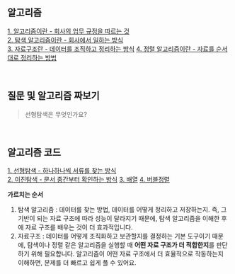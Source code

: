 ## 알고리즘

[1. 알고리즘이란 - 회사의 업무 규정을 따르는 것](./pages/1.알고리즘.md)  
[2. 탐색 알고리즘이란 - 회사에서 일하는 방식](./pages/2.탐색_알고리즘.md)  
[3. 자료구조란 - 데이터를 조직하고 정리하는 방식](./pages/3.자료구조.md)
[4. 정렬 알고리즘이란 - 자료를 순서대로 정리하는 방법](./pages/4.정렬_알고리즘.md)

<br>

## 질문 및 알고리즘 짜보기

> 선형탐색은 무엇인가요?

<br>

## 알고리즘 코드

[1. 선형탐색 - 하나하나씩 서류를 찾는 방식](./code/1.선형탐색.py)  
[2. 이진탐색 - 문서 중간부터 확인하는 방식](./code/2.이진탐색.py)
[3. 배열](./code/3.배열.py)
[4. 버블정렬](./code/4.버블정렬.py)

**가르치는 순서**

1. 탐색 알고리즘 : 데이터를 찾는 방법, 데이터를 어떻게 정리하고 저장하는지. 즉, 그 기반이 되는 자료 구조에 따라 성능이 달라지기 때문에, 탐색 알고리즘을 이해한 후에 자료 구조를 배우는 것이 더 효과적입니다.
2. 자료구조 : 데이터를 어떻게 조직화하고 보관할지를 결정하는 기본 도구이기 때문에, 탐색이나 정렬 같은 알고리즘을 실행할 때 **어떤 자료 구조가 더 적합한지**를 판단하기 위해 필요합니다. 알고리즘이 어떤 자료 구조에서 더 효율적으로 작동하는지 이해하면, 문제를 더 빠르고 쉽게 풀 수 있어요.

